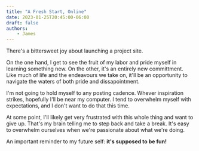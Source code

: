 ```yaml
---
title: "A Fresh Start, Online"
date: 2023-01-25T20:45:00-06:00
draft: false
authors: 
    - James
---
```


There's a bittersweet joy about launching a project site. 

On the one hand, I get to see the fruit of my labor and pride myself in learning something new. On the other, it's an entirely new committment. Like much of life and the endeavours we take on, it'll be an opportunity to navigate the waters of both pride and dissapointment.

I'm not going to hold myself to any posting cadence. Whever inspiration strikes, hopefully I'll be near my computer. I tend to overwhelm myself with expectations, and I don't want to do that this time.

At some point, I'll likely get very frustrated with this whole thing and want to give up. That's my brain telling me to step back and take a break. It's easy to overwhelm ourselves when we're passionate about what we're doing.

An important reminder to my future self: **it's supposed to be fun!**